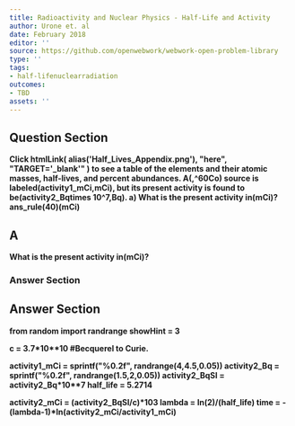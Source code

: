 ```yaml
---
title: Radioactivity and Nuclear Physics - Half-Life and Activity
author: Urone et. al
date: February 2018
editor: ''
source: https://github.com/openwebwork/webwork-open-problem-library
type: ''
tags:
- half-lifenuclearradiation
outcomes:
- TBD
assets: ''
---
```


## Question Section 

<b>
Click
 htmlLink( alias('Half_Lives_Appendix.png'), "here", "TARGET='_blank'" )
to see a table of the elements and their atomic masses, half-lives, and percent abundances.
A(,^60Co) source is labeled(activity1_mCi,mCi), but its present activity is found to be(activity2_Bqtimes 10^7,Bq).
a) What is the present activity in(mCi)? 
ans_rule(40)(mCi)

## A
What is the present activity in(mCi)? 
### Answer Section


## Answer Section

from random import randrange
showHint = 3

c = 3.7*10**10         #Becquerel to Curie.

activity1_mCi  = sprintf("%0.2f", randrange(4,4.5,0.05))
activity2_Bq = sprintf("%0.2f", randrange(1.5,2,0.05))
activity2_BqSI  = activity2_Bq*10**7
half_life = 5.2714

activity2_mCi = (activity2_BqSI/c)*10**3
lambda = ln(2)/(half_life)
time = -(lambda**-1)*ln(activity2_mCi/activity1_mCi)